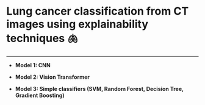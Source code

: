 # Lung cancer classification from CT images using explainability techniques 🫁
---
- **Model 1: CNN**

- **Model 2: Vision Transformer**

- **Model 3: Simple classifiers (SVM, Random Forest, Decision Tree, Gradient Boosting)**
